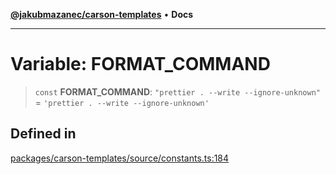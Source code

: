 [**@jakubmazanec/carson-templates**](../README.md) • **Docs**

---

# Variable: FORMAT_COMMAND

> `const` **FORMAT_COMMAND**: `"prettier . --write --ignore-unknown"` =
> `'prettier . --write --ignore-unknown'`

## Defined in

[packages/carson-templates/source/constants.ts:184](https://github.com/jakubmazanec/tools/blob/3137813ef46c72d3c081751f960a2aa2c61ad567/packages/carson-templates/source/constants.ts#L184)

